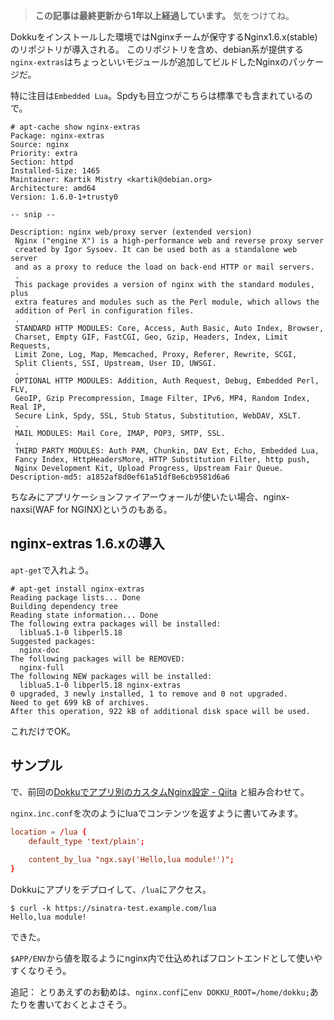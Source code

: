 <!-- too_old -->
> **この記事は最終更新から1年以上経過しています。** 気をつけてね。

Dokkuをインストールした環境ではNginxチームが保守するNginx1.6.x(stable)のリポジトリが導入される。
このリポジトリを含め、debian系が提供する`nginx-extras`はちょっといいモジュールが追加してビルドしたNginxのパッケージだ。

特に注目は`Embedded Lua`。Spdyも目立つがこちらは標準でも含まれているので。

```
# apt-cache show nginx-extras
Package: nginx-extras
Source: nginx
Priority: extra
Section: httpd
Installed-Size: 1465
Maintainer: Kartik Mistry <kartik@debian.org>
Architecture: amd64
Version: 1.6.0-1+trusty0

-- snip --

Description: nginx web/proxy server (extended version)
 Nginx ("engine X") is a high-performance web and reverse proxy server
 created by Igor Sysoev. It can be used both as a standalone web server
 and as a proxy to reduce the load on back-end HTTP or mail servers.
 .
 This package provides a version of nginx with the standard modules, plus
 extra features and modules such as the Perl module, which allows the
 addition of Perl in configuration files.
 .
 STANDARD HTTP MODULES: Core, Access, Auth Basic, Auto Index, Browser,
 Charset, Empty GIF, FastCGI, Geo, Gzip, Headers, Index, Limit Requests,
 Limit Zone, Log, Map, Memcached, Proxy, Referer, Rewrite, SCGI,
 Split Clients, SSI, Upstream, User ID, UWSGI.
 .
 OPTIONAL HTTP MODULES: Addition, Auth Request, Debug, Embedded Perl, FLV,
 GeoIP, Gzip Precompression, Image Filter, IPv6, MP4, Random Index, Real IP,
 Secure Link, Spdy, SSL, Stub Status, Substitution, WebDAV, XSLT.
 .
 MAIL MODULES: Mail Core, IMAP, POP3, SMTP, SSL.
 .
 THIRD PARTY MODULES: Auth PAM, Chunkin, DAV Ext, Echo, Embedded Lua,
 Fancy Index, HttpHeadersMore, HTTP Substitution Filter, http push,
 Nginx Development Kit, Upload Progress, Upstream Fair Queue.
Description-md5: a1852af8d0ef61a51df8e6cb9581d6a6
```


ちなみにアプリケーションファイアーウォールが使いたい場合、nginx-naxsi(WAF for NGINX)というのもある。

## nginx-extras 1.6.xの導入

`apt-get`で入れよう。

```
# apt-get install nginx-extras
Reading package lists... Done
Building dependency tree       
Reading state information... Done
The following extra packages will be installed:
  liblua5.1-0 libperl5.18
Suggested packages:
  nginx-doc
The following packages will be REMOVED:
  nginx-full
The following NEW packages will be installed:
  liblua5.1-0 libperl5.18 nginx-extras
0 upgraded, 3 newly installed, 1 to remove and 0 not upgraded.
Need to get 699 kB of archives.
After this operation, 922 kB of additional disk space will be used.
```

これだけでOK。

## サンプル

で、前回の[Dokkuでアプリ別のカスタムNginx設定 - Qiita](http://qiita.com/sawanoboly/items/614f81c13ceadb9a3cff "Dokkuでアプリ別のカスタムNginx設定 - Qiita") と組み合わせて。

`nginx.inc.conf`を次のようにluaでコンテンツを返すように書いてみます。


```nginx.inc.conf
location = /lua {
    default_type 'text/plain';
    
    content_by_lua "ngx.say('Hello,lua module!')";
}
```

Dokkuにアプリをデプロイして、`/lua`にアクセス。

```
$ curl -k https://sinatra-test.example.com/lua
Hello,lua module!
```

できた。


`$APP/ENV`から値を取るようにnginx内で仕込めればフロントエンドとして使いやすくなりそう。

追記：
とりあえずのお勧めは、`nginx.conf`に`env DOKKU_ROOT=/home/dokku;`あたりを書いておくとよさそう。
